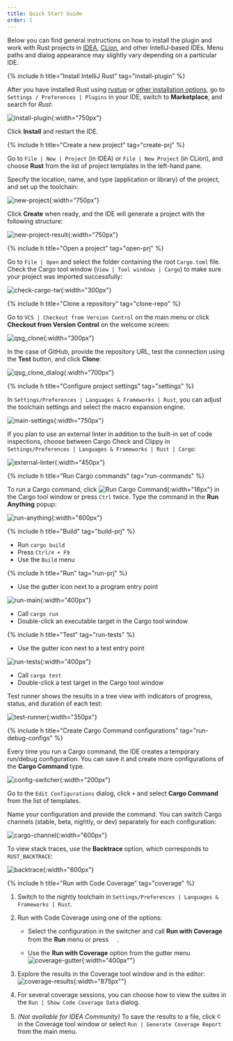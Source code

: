 ```yaml
---
title: Quick Start Guide
order: 1
---
```


Below you can find general instructions on how to install the plugin and work with Rust projects in [IDEA](https://www.jetbrains.com/idea/), [CLion](https://www.jetbrains.com/clion/), and other IntelliJ-based IDEs. Menu paths and dialog appearance may slightly vary depending on a particular IDE.


{% include h title="Install IntelliJ Rust" tag="install-plugin" %}

After you have installed Rust using [rustup](https://rustup.rs/) 
or [other installation options](https://github.com/rust-lang/rustup.rs#other-installation-methods), 
go to `Settings / Preferences | Plugins` in your IDE, switch to **Marketplace**, and search for *Rust*:

![install-plugin](/assets/quick-start/qsg_install_plugin.png){:width="750px"}

Click **Install** and restart the IDE.


{% include h title="Create a new project" tag="create-prj" %}

Go to `File | New | Project` (in IDEA) or `File | New Project` (in CLion), and choose **Rust** from the list of project templates in the left-hand pane.

Specify the location, name, and type (application or library) of the project, and set up the toolchain:

![new-project](/assets/quick-start/qsg_new_project.png){:width="750px"}

Click **Create** when ready, and the IDE will generate a project with the following structure:

![new-project-result](/assets/quick-start/qsg_new_project_result.png){:width="750px"}


{% include h title="Open a project" tag="open-prj" %}

Go to `File | Open` and select the folder containing the root `Cargo.toml` file. Check the Cargo tool window (`View | Tool windows | Cargo`) to make sure your project was imported successfully:

![check-cargo-tw](/assets/quick-start/qsg_cargo_tw.png){:width="300px"}


{% include h title="Clone a repository" tag="clone-repo" %}

Go to `VCS | Checkout from Version Control` on the main menu or click **Checkout from Version Control** on the welcome screen:

![qsg_clone](/assets/quick-start/qsg_clone.png){:width="300px"}

In the case of GitHub, provide the repository URL, test the connection using the **Test** button, and click **Clone**:

![qsg_clone_dialog](/assets/quick-start/qsg_clone_dialog.png){:width="700px"}


{% include h title="Configure project settings" tag="settings" %}

In `Settings/Preferences | Languages & Frameworks | Rust`, you can adjust the toolchain settings and select the macro expansion engine<!-- TODO: link the description in Features -->.

![main-settings](/assets/quick-start/qsg_mainsettings.png){:width="750px"}

 If you plan to use an external linter<!-- TODO: link the description in Features --> in addition to the built-in set of code inspections, choose between Cargo Check and Clippy in `Settings/Preferences | Languages & Frameworks | Rust | Cargo`:
 
![external-linter](/assets/quick-start/qsg_linter.png){:width="450px"}


{% include h title="Run Cargo commands" tag="run-commands" %}

To run a Cargo command, click ![Run Cargo Command](/assets/quick-start/cargo@2x.svg){:width="16px"} in the Cargo tool window or press `Ctrl` twice. Type the command in the **Run Anything** popup:

![run-anything](/assets/quick-start/qsg_runanything.png){:width="600px"}


{% include h title="Build" tag="build-prj" %}

- Run `cargo build`
- Press `Ctrl/⌘ + F9`
- Use the `Build` menu


{% include h title="Run" tag="run-prj" %}

- Use the gutter icon next to a program entry point

![run-main](/assets/quick-start/qsg_gutter_main.png){:width="400px"}

- Call `cargo run`
- Double-click an executable target in the Cargo tool window


{% include h title="Test" tag="run-tests" %}

- Use the gutter icon next to a test entry point

![run-tests](/assets/quick-start/qsg_gutter_tests.png){:width="400px"}

- Call `cargo test`
- Double-click a test target in the Cargo tool window

Test runner shows the results in a tree view with indicators of progress, status, and duration of each test:

![test-runner](/assets/quick-start/qsg_testrunner.png){:width="350px"}


{% include h title="Create Cargo Command configurations" tag="run-debug-configs" %}

Every time you run a Cargo command, the IDE creates a temporary run/debug configuration. You can save it and create more configurations of the **Cargo Command** type.

![config-switcher](/assets/quick-start/qsg_configslist.png){:width="200px"}

Go to the `Edit Configurations` dialog, click `+` and select **Cargo Command** from the list of templates.

Name your configuration and provide the command. You can switch Cargo channels (stable, beta, nightly, or dev) separately for each configuration:

![cargo-channel](/assets/quick-start/qsg_cargochannel.png){:width="600px"}

To view stack traces, use the **Backtrace** option, which corresponds to `RUST_BACKTRACE`:

![backtrace](/assets/quick-start/qsg_backtrace.png){:width="600px"}

{% include h title="Run with Code Coverage" tag="coverage" %}
1. Switch to the nightly toolchain in `Settings/Preferences | Languages & Frameworks | Rust`.

2. Run with Code Coverage using one of the options:

    - Select the configuration in the switcher and call **Run with Coverage** from the 
    **Run** menu or press <img src="/assets/quick-start/icons._coverage.png" width="16" alr="coverage icon"/>.
    
    - Use the **Run with Coverage** option from the gutter menu
    ![coverage-gutter](/assets/quick-start/qsg_coverage_gutter.png){:width="400px""}

3. Explore the results in the Coverage tool window and in the editor:
![coverage-results](/assets/quick-start/qsg_coverage_results.png){:width="875px""}

4. For several coverage sessions, you can choose how to view the suites in the `Run | Show Code Coverage Data` dialog.

5. *(Not available for IDEA Community)* To save the results to a file, click 
<img src="/assets/quick-start/icons_coverage_export.png" width="16" alt="coverage results export icon"/> in the Coverage tool window 
or select `Run | Generate Coverage Report` from the main menu.
